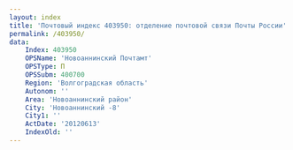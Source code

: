 ```yaml
---
layout: index
title: 'Почтовый индекс 403950: отделение почтовой связи Почты России'
permalink: /403950/
data:
    Index: 403950
    OPSName: 'Новоаннинский Почтамт'
    OPSType: П
    OPSSubm: 400700
    Region: 'Волгоградская область'
    Autonom: ''
    Area: 'Новоаннинский район'
    City: 'Новоаннинский -8'
    City1: ''
    ActDate: '20120613'
    IndexOld: ''
---
```

